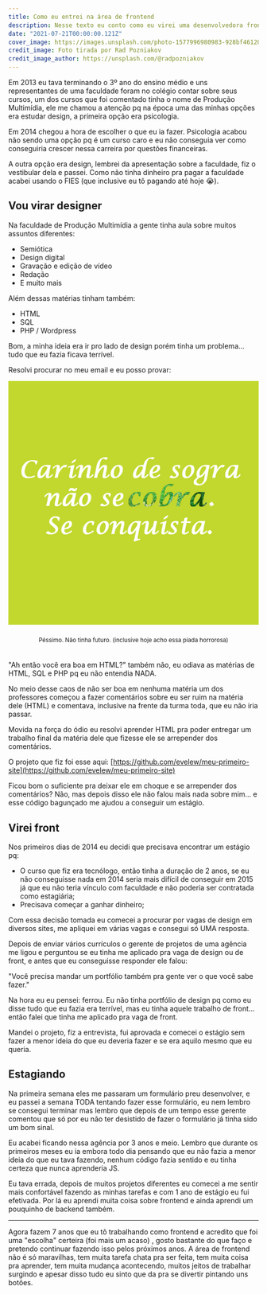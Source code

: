 ```yaml
---
title: Como eu entrei na área de frontend
description: Nesse texto eu conto como eu virei uma desenvolvedora frontend por acaso
date: "2021-07-21T00:00:00.121Z"
cover_image: https://images.unsplash.com/photo-1577996980983-928bf4612005?ixid=MnwxMjA3fDB8MHxwaG90by1wYWdlfHx8fGVufDB8fHx8&ixlib=rb-1.2.1&auto=format&fit=crop&w=1200&q=100
credit_image: Foto tirada por Rad Pozniakov
credit_image_author: https://unsplash.com/@radpozniakov
---
```


Em 2013 eu tava terminando o 3º ano do ensino médio e uns representantes de uma faculdade foram no colégio contar sobre seus cursos, um dos cursos que foi comentado tinha o nome de Produção Multimídia, ele me chamou a atenção pq na época uma das minhas opções era estudar design, a primeira opção era psicologia.

Em 2014 chegou a hora de escolher o que eu ia fazer. Psicologia acabou não sendo uma opção pq é um curso caro e eu não conseguia ver como conseguiria crescer nessa carreira por questões financeiras.

A outra opção era design, lembrei da apresentação sobre a faculdade, fiz o vestibular dela e passei. Como não tinha dinheiro pra pagar a faculdade acabei usando o FIES (que inclusive eu tô pagando até hoje 😭).

## Vou virar designer

Na faculdade de Produção Multimídia a gente tinha aula sobre muitos assuntos diferentes:

- Semiótica
- Design digital
- Gravação e edição de vídeo
- Redação
- E muito mais

Além dessas matérias tinham também:

- HTML
- SQL
- PHP / Wordpress

Bom, a minha ideia era ir pro lado de design porém tinha um problema... tudo que eu fazia ficava terrível.

Resolvi procurar no meu email e eu posso provar:

![Trabalho da faculdade feito em 2013](./images/trabalho-faculdade-2013.png)

<center><sub>Péssimo. Não tinha futuro. (inclusive hoje acho essa piada horrorosa)</sub></center>
<br />
<br />
"Ah então você era boa em HTML?" também não, eu odiava as matérias de HTML, SQL e PHP pq eu não entendia NADA.

No meio desse caos de não ser boa em nenhuma matéria um dos professores começou a fazer comentários sobre eu ser ruim na matéria dele (HTML) e comentava, inclusive na frente da turma toda, que eu não iria passar.

Movida na força do ódio eu resolvi aprender HTML pra poder entregar um trabalho final da matéria dele que fizesse ele se arrepender dos comentários.

O projeto que fiz foi esse aqui: [https://github.com/evelew/meu-primeiro-site](https://github.com/evelew/meu-primeiro-site)

Ficou bom o suficiente pra deixar ele em choque e se arrepender dos comentários? Não, mas depois disso ele não falou mais nada sobre mim... e esse código bagunçado me ajudou a conseguir um estágio.

## Virei front

Nos primeiros dias de 2014 eu decidi que precisava encontrar um estágio pq:

- O curso que fiz era tecnólogo, então tinha a duração de 2 anos, se eu não conseguisse nada em 2014 seria mais difícil de conseguir em 2015 já que eu não teria vínculo com faculdade e não poderia ser contratada como estagiária;
- Precisava começar a ganhar dinheiro;

Com essa decisão tomada eu comecei a procurar por vagas de design em diversos sites, me apliquei em várias vagas e consegui só UMA resposta.

Depois de enviar vários currículos o gerente de projetos de uma agência me ligou e perguntou se eu tinha me aplicado pra vaga de design ou de front, e antes que eu conseguisse responder ele falou:

"Você precisa mandar um portfólio também pra gente ver o que você sabe fazer."

Na hora eu eu pensei: ferrou. Eu não tinha portfólio de design pq como eu disse tudo que eu fazia era terrível, mas eu tinha aquele trabalho de front... então falei que tinha me aplicado pra vaga de front.

Mandei o projeto, fiz a entrevista, fui aprovada e comecei o estágio sem fazer a menor ideia do que eu deveria fazer e se era aquilo mesmo que eu queria.

## Estagiando

Na primeira semana eles me passaram um formulário preu desenvolver, e eu passei a semana TODA tentando fazer esse formulário, eu nem lembro se consegui terminar mas lembro que depois de um tempo esse gerente comentou que só por eu não ter desistido de fazer o formulário já tinha sido um bom sinal.

Eu acabei ficando nessa agência por 3 anos e meio. Lembro que durante os primeiros meses eu ia embora todo dia pensando que eu não fazia a menor ideia do que eu tava fazendo, nenhum código fazia sentido e eu tinha certeza que nunca aprenderia JS.

Eu tava errada, depois de muitos projetos diferentes eu comecei a me sentir mais confortável fazendo as minhas tarefas e com 1 ano de estágio eu fui efetivada. Por lá eu aprendi muita coisa sobre frontend e ainda aprendi um pouquinho de backend também.

---

Agora fazem 7 anos que eu tô trabalhando como frontend e acredito que foi uma "escolha" certeira (foi mais um acaso) , gosto bastante do que faço e pretendo continuar fazendo isso pelos próximos anos. A área de frontend não é só maravilhas, tem muita tarefa chata pra ser feita, tem muita coisa pra aprender, tem muita mudança acontecendo, muitos jeitos de trabalhar surgindo e apesar disso tudo eu sinto que da pra se divertir pintando uns botões.
